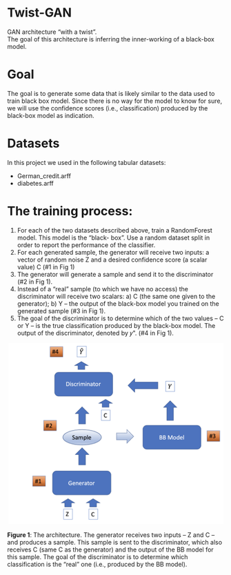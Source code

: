 # Twist-GAN
GAN architecture “with a twist”. <br />
The goal of this architecture is inferring the inner-working of a black-box model.

# Goal
The goal is to generate some data that is likely similar to the data used to train black box model. Since there is no way for the model to know for sure, we will use the confidence scores (i.e., classification) produced by the black-box model as indication. 

# Datasets
In this project we used in the following tabular datasets:
* German_credit.arff
* diabetes.arff

# The training process:
1. For each of the two datasets described above, train a RandomForest model. This model is the “black- box”. Use a random dataset split in order to report the performance of the classifier.
2. For each generated sample, the generator will receive two inputs: a vector of random noise Z
and a desired confidence score (a scalar value) C (#1 in Fig 1)
3. The generator will generate a sample and send it to the discriminator (#2 in Fig 1).
4. Instead of a “real” sample (to which we have no access) the discriminator will receive two scalars: a) C (the same one given to the generator); b) Y – the output of the black-box model you trained on the generated sample (#3 in Fig 1).
5. The goal of the discriminator is to determine which of the two values – C or Y – is the true classification produced by the black-box model. The output of the discriminator, denoted by 𝑦". (#4 in Fig 1).

<p align="center">
  <img src="https://github.com/TamarDD/Twist-GAN/blob/main/gan.png" width="500">
</p>

**Figure 1**: The architecture. The generator receives two inputs – Z and C – and produces a sample. This sample is sent to the discriminator, which also receives C (same C as the generator) and the output of the BB model for this sample. The goal of the discriminator is to determine which classification is the “real” one (i.e., produced by the BB model). 
